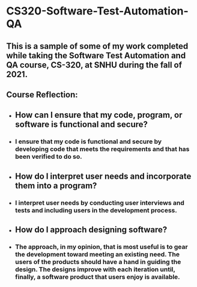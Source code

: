 # CS320-Software-Test-Automation-QA
## This is a sample of some of my work completed while taking the Software Test Automation and QA course, CS-320, at SNHU during the fall of 2021.
## Course Reflection:
* ## How can I ensure that my code, program, or software is functional and secure?
* ### I ensure that my code is functional and secure by developing code that meets the requirements and that has been verified to do so.
* ## How do I interpret user needs and incorporate them into a program?
* ### I interpret user needs by conducting user interviews and tests and including users in the development process.
* ## How do I approach designing software?
* ### The approach, in my opinion, that is most useful is to gear the development toward meeting an existing need. The users of the products should have a hand in guiding the design. The designs improve with each iteration until, finally, a software product that users enjoy is available.
